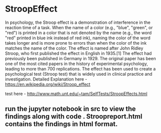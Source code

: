 # StroopEffect


In psychology, the Stroop effect is a demonstration of interference in the reaction time of a task. When the name of a color (e.g., "blue", "green", or "red") is printed in a color that is not denoted by the name (e.g., the word "red" printed in blue ink instead of red ink), naming the color of the word takes longer and is more prone to errors than when the color of the ink matches the name of the color. The effect is named after John Ridley Stroop, who first published the effect in English in 1935.[1] The effect had previously been published in Germany in 1929. The original paper has been one of the most cited papers in the history of experimental psychology, leading to more than 700 replications. The effect has been used to create a psychological test (Stroop test) that is widely used in clinical practice and investigation. Detailed Explanation here - https://en.wikipedia.org/wiki/Stroop_effect

test here - http://www.math.unt.edu/~tam/SelfTests/StroopEffects.html

## run the jupyter notebook in src to view the findings along with code . Stroopreport.html contains the findings in html format.














